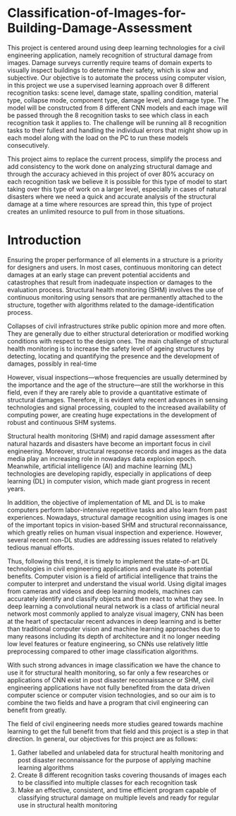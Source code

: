 # Classification-of-Images-for-Building-Damage-Assessment
This project is centered around using deep learning technologies for a civil engineering application, namely recognition of structural damage from images. Damage surveys currently require teams of domain experts to visually inspect buildings to determine their safety, which is slow and subjective. Our objective is to automate the process using computer vision, in this project we use a supervised learning approach over 8 different recognition tasks: scene level, damage state, spalling condition, material type, collapse mode, component type, damage level, and damage type. The model will be constructed from 8 different CNN models and each image will be passed through the 8 recognition tasks to see which class in each recognition task it applies to. The challenge will be running all 8 recognition tasks to their fullest and handling the individual errors that might show up in each model along with the load on the PC to run these models consecutively.

This project aims to replace the current process, simplify the process and add consistency to the work done on analyzing structural damage and through the accuracy achieved in this project of over 80% accuracy on each recognition task we believe it is possible for this type of model to start taking over this type of work on a larger level, especially in cases of natural disasters where we need a quick and accurate analysis of the structural damage at a time where resources are spread thin, this type of project creates an unlimited resource to pull from in those situations.

# Introduction
Ensuring the proper performance of all elements in a structure is a priority for designers and users. In most cases, continuous monitoring can detect damages at an early stage can prevent potential accidents and catastrophes that result from inadequate inspection or damages to the evaluation process. Structural health monitoring (SHM) involves the use of continuous monitoring using sensors that are permanently attached to the structure, together with algorithms related to the damage-identification process.

Collapses of civil infrastructures strike public opinion more and more often. They are generally due to either structural deterioration or modified working conditions with respect to the design ones. The main challenge of structural health monitoring is to increase the safety level of ageing structures by detecting, locating and quantifying the presence and the development of damages, possibly in real-time

However, visual inspections—whose frequencies are usually determined by the importance and the age of the structure—are still the workhorse in this field, even if they are rarely able to provide a quantitative estimate of structural damages. Therefore, it is evident why recent advances in sensing technologies and signal processing, coupled to the increased availability of computing power, are creating huge expectations in the development of robust and continuous SHM systems.

Structural health monitoring (SHM) and rapid damage assessment after natural hazards and disasters have become an important focus in civil engineering. Moreover, structural response records and images as the data media play an increasing role in nowadays data explosion epoch. Meanwhile, artificial intelligence (AI) and machine learning (ML) technologies are developing rapidly, especially in applications of deep learning (DL) in computer vision, which made giant progress in recent years. 

In addition, the objective of implementation of ML and DL is to make computers perform labor-intensive repetitive tasks and also learn from past experiences. Nowadays, structural damage recognition using images is one of the important topics in vision-based SHM and structural reconnaissance, which greatly relies on human visual inspection and experience. However, several recent non-DL studies are addressing issues related to relatively tedious manual efforts.

Thus, following this trend, it is timely to implement the state-of-art DL technologies in civil engineering applications and evaluate its potential benefits.
Computer vision is a field of artificial intelligence that trains the computer to interpret and understand the visual world. Using digital images from cameras and videos and deep learning models, machines can accurately identify and classify objects and then react to what they see. In deep learning a convolutional neural network is a class of artificial neural network most commonly applied to analyze visual imagery, CNN has been at the heart of spectacular recent advances in deep learning and is better than traditional computer vision and machine learning approaches due to many reasons including its depth of architecture and it no longer needing low level features or feature engineering, so CNNs use relatively little preprocessing compared to other image classification algorithms.

With such strong advances in image classification we have the chance to use it for structural health monitoring, so far only a few researches or applications of CNN exist in post disaster reconnaissance or SHM, civil engineering applications have not fully benefited from the data driven computer science or computer vision technologies, and so our aim is to combine the two fields and have a program that civil engineering can benefit from greatly.

The field of civil engineering needs more studies geared towards machine learning to get the full benefit from that field and this project is a step in that direction.
In general, our objectives for this project are as follows: 

1.	Gather labelled and unlabeled data for structural health monitoring and post disaster reconnaissance for the purpose of applying machine learning algorithms
2.	Create 8 different recognition tasks covering thousands of images each to be classified into multiple classes for each recognition task
3.	Make an effective, consistent, and time efficient program capable of classifying structural damage on multiple levels and ready for regular use in structural health monitoring 

